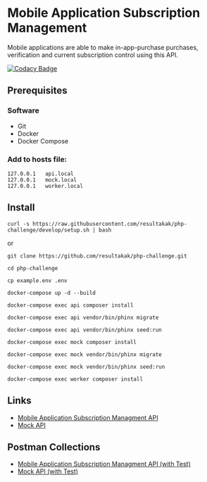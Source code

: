 Mobile Application Subscription Management
===

Mobile applications are able to make in-app-purchase purchases, verification and current subscription control using this API.

[![Codacy Badge](https://api.codacy.com/project/badge/Grade/6f0afcfa224d41a09047f7857af08e7e)](https://app.codacy.com/gh/resultakak/php-challenge?utm_source=github.com&utm_medium=referral&utm_content=resultakak/php-challenge&utm_campaign=Badge_Grade_Settings)

## Prerequisites

### Software

* Git
* Docker
* Docker Compose

### Add to hosts file:

```shell
127.0.0.1	api.local
127.0.0.1	mock.local
127.0.0.1	worker.local
```

## Install

```shell
curl -s https://raw.githubusercontent.com/resultakak/php-challenge/develop/setup.sh | bash
```

or

```shell
git clone https://github.com/resultakak/php-challenge.git

cd php-challenge

cp example.env .env

docker-compose up -d --build

docker-compose exec api composer install

docker-compose exec api vendor/bin/phinx migrate

docker-compose exec api vendor/bin/phinx seed:run

docker-compose exec mock composer install

docker-compose exec mock vendor/bin/phinx migrate

docker-compose exec mock vendor/bin/phinx seed:run

docker-compose exec worker composer install
```

## Links

* [Mobile Application Subscription Managment API](https://github.com/resultakak/php-challenge/tree/develop/src/api#readme)
* [Mock API](https://github.com/resultakak/php-challenge/tree/develop/src/mock#readme)

## Postman Collections

* [Mobile Application Subscription Managment API (with Test)](https://github.com/resultakak/php-challenge/blob/develop/docs/Rest_API.postman_collection.json)
* [Mock API (with Test)](https://github.com/resultakak/php-challenge/blob/develop/docs/Mock_API.postman_collection.json)
